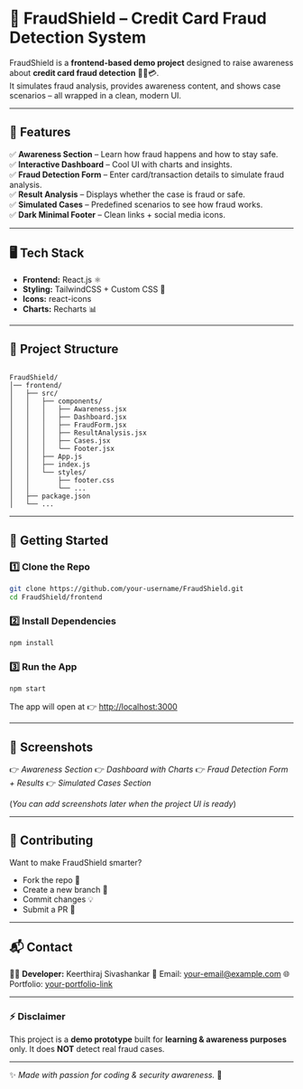 # 🚨 FraudShield – Credit Card Fraud Detection System

FraudShield is a **frontend-based demo project** designed to raise awareness about **credit card fraud detection** 🕵️‍♂️💳.  
It simulates fraud analysis, provides awareness content, and shows case scenarios – all wrapped in a clean, modern UI.

---

## 🌟 Features

✅ **Awareness Section** – Learn how fraud happens and how to stay safe.  
✅ **Interactive Dashboard** – Cool UI with charts and insights.  
✅ **Fraud Detection Form** – Enter card/transaction details to simulate fraud analysis.  
✅ **Result Analysis** – Displays whether the case is fraud or safe.  
✅ **Simulated Cases** – Predefined scenarios to see how fraud works.  
✅ **Dark Minimal Footer** – Clean links + social media icons.

---

## 🖥️ Tech Stack

- **Frontend:** React.js ⚛️
- **Styling:** TailwindCSS + Custom CSS 🎨
- **Icons:** react-icons
- **Charts:** Recharts 📊

---

## 📂 Project Structure

```

FraudShield/
│── frontend/
│   ├── src/
│   │   ├── components/
│   │   │   ├── Awareness.jsx
│   │   │   ├── Dashboard.jsx
│   │   │   ├── FraudForm.jsx
│   │   │   ├── ResultAnalysis.jsx
│   │   │   ├── Cases.jsx
│   │   │   └── Footer.jsx
│   │   ├── App.js
│   │   ├── index.js
│   │   └── styles/
│   │       ├── footer.css
│   │       └── ...
│   ├── package.json
│   └── ...

```

---

## 🚀 Getting Started

### 1️⃣ Clone the Repo

```bash
git clone https://github.com/your-username/FraudShield.git
cd FraudShield/frontend
```

### 2️⃣ Install Dependencies

```bash
npm install
```

### 3️⃣ Run the App

```bash
npm start
```

The app will open at 👉 [http://localhost:3000](http://localhost:3000)

---

## 📸 Screenshots

👉 _Awareness Section_
👉 _Dashboard with Charts_
👉 _Fraud Detection Form + Results_
👉 _Simulated Cases Section_

(_You can add screenshots later when the project UI is ready_)

---

## 🤝 Contributing

Want to make FraudShield smarter?

- Fork the repo 🍴
- Create a new branch 🌱
- Commit changes 💡
- Submit a PR 🚀

---

## 📬 Contact

👨‍💻 **Developer:** Keerthiraj Sivashankar
📧 Email: [your-email@example.com](mailto:your-email@example.com)
🌐 Portfolio: [your-portfolio-link](https://your-portfolio.com)

---

### ⚡ Disclaimer

This project is a **demo prototype** built for **learning & awareness purposes** only.
It does **NOT** detect real fraud cases.

---

✨ _Made with passion for coding & security awareness._ 🚀

```


